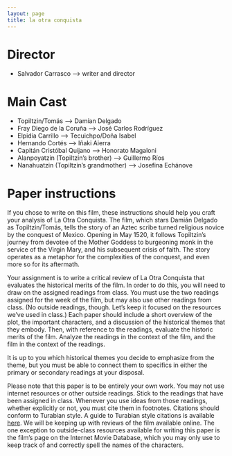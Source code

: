 ```yaml
---
layout: page
title: la otra conquista
---
```


# Director

* Salvador Carrasco –> writer and director

# Main Cast

* Topiltzin/Tomás –> Damían Delgado
* Fray Diego de la Coruña –> José Carlos Rodríguez
* Elpidia Carrillo –> Tecuichpo/Doña Isabel
* Hernando Cortés –> Iñaki Aierra
* Capitán Cristóbal Quijano –> Honorato Magaloni
* Alanpoyatzin (Topiltzin’s brother) –> Guillermo Ríos
* Nanahuatzin (Topiltzin’s grandmother) –> Josefina Echánove

# Paper instructions

If you chose to write on this film, these instructions should help you craft your analysis of La Otra
Conquista. The film, which stars Damián Delgado as Topiltzin/Tomás, tells the
story of an Aztec scribe turned religious novice by the conquest of Mexico.
Opening in May 1520, it follows Topiltzin’s journey from devotee of the Mother
Goddess to burgeoning monk in the service of the Virgin Mary, and his
subsequent crisis of faith. The story operates as a metaphor for the
complexities of the conquest, and even more so for its aftermath.

Your assignment is to write a critical review of La Otra Conquista that evaluates the historical merits of the film. In order to do this, you will need to draw on the assigned readings from class. You must use the two readings assigned for the week of the film, but may also use other readings from class. (No outside readings, though. Let’s keep it focused on the resources we’ve used in class.) Each paper should include a short overview of the plot, the important characters, and a discussion of the historical themes that they embody. Then, with reference to the readings, evaluate the historic merits of the film. Analyze the readings in the context of the film, and the film in the context of the readings.

It is up to you which historical themes you decide to emphasize from the theme, but you must be able to connect them to specifics in either the primary or secondary readings at your disposal.

Please note that this paper is to be entirely your own work. You may not use
internet resources or other outside readings. Stick to the readings that have
been assigned in class. Whenever you use ideas from those readings, whether
explicitly or not, you must cite them in footnotes. Citations should conform to
Turabian style. A guide to Turabian style citations is available
[here](https://libguides.utk.edu/c.php?g=188584&p=3122379#s-lg-box-9616961). We
will be keeping up with reviews of the film available online. The one exception
to outside-class resources available for writing this paper is the film’s page
on the Internet Movie Database, which you may only use to keep track of and
correctly spell the names of the characters.
